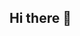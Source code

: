 ## Hi there 👋

<!--
**NTHoang2103/NTHoang2103*![images](https://github.com/user-attachments/assets/66ff926b-a853-4db9-89b1-51b4f1817669)
* is a ✨ _special_ ✨ repository because its `README.md` (this file) appears on your GitHub profile.

Here are some ideas to get you started:

- 🔭 I’m currently working on ...
- 🌱 I’m currently learning ...
- 👯 I’m looking to collaborate on ...
- 🤔 I’m looking for help with ...
- 💬 Ask me about ...![images](https://github.com/user-attachments/assets/bbcc3a16-0d13-415f-92fe-741077040691)

- 📫 How to reach me: ...
- 😄 Pronouns: ...
- ⚡ Fun fact: ...
-->
